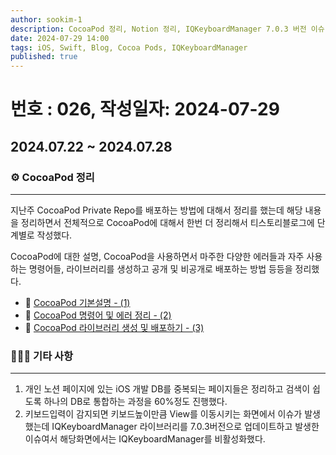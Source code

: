 ```yaml
---
author: sookim-1
description: CocoaPod 정리, Notion 정리, IQKeyboardManager 7.0.3 버전 이슈
date: 2024-07-29 14:00
tags: iOS, Swift, Blog, Cocoa Pods, IQKeyboardManager
published: true
---
```

# 번호 : 026, 작성일자: 2024-07-29
## 2024.07.22 ~ 2024.07.28
### ⚙️ CocoaPod 정리
---

지난주 CocoaPod Private Repo를 배포하는 방법에 대해서 정리를 했는데 해당 내용을 정리하면서 전체적으로 CocoaPod에 대해서 한번 더 정리해서 티스토리블로그에 단계별로 작성했다.

CocoaPod에 대한 설명, CocoaPod을 사용하면서 마주한 다양한 에러들과 자주 사용하는 명령어들, 라이브러리를 생성하고 공개 및 비공개로 배포하는 방법 등등을 정리했다.

- 🔗 [CocoaPod 기본설명 - (1)](https://sookim-1.tistory.com/entry/iOS-CocoaPod-기본설명-1)
- 🔗 [CocoaPod 명령어 및 에러 정리 - (2)](https://sookim-1.tistory.com/entry/iOS-CocoaPod-명령어-및-에러-정리-2)
- 🔗 [CocoaPod 라이브러리 생성 및 배포하기 - (3)](https://sookim-1.tistory.com/entry/iOS-CocoaPod-라이브러리-생성-및-배포하기-3)

### 🙋🏻‍♂️ 기타 사항
---

1. 개인 노션 페이지에 있는 iOS 개발 DB를 중복되는 페이지들은 정리하고 검색이 쉽도록 하나의 DB로 통합하는 과정을 60%정도 진행했다.
2. 키보드입력이 감지되면 키보드높이만큼 View를 이동시키는 화면에서 이슈가 발생했는데 IQKeyboardManager 라이브러리를 7.0.3버전으로 업데이트하고 발생한 이슈여서 해당화면에서는 IQKeyboardManager를 비활성화했다.
